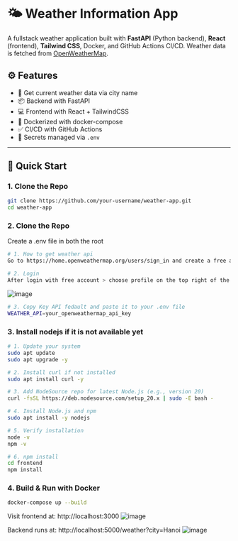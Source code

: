 # 🌤️ Weather Information App

A fullstack weather application built with **FastAPI** (Python backend), **React** (frontend), **Tailwind CSS**, Docker, and GitHub Actions CI/CD. Weather data is fetched from [OpenWeatherMap](https://openweathermap.org/api).

## ⚙️ Features

- 🔁 Get current weather data via city name
- 📦 Backend with FastAPI
- 💻 Frontend with React + TailwindCSS
- 🐳 Dockerized with docker-compose
- ✅ CI/CD with GitHub Actions
- 🔐 Secrets managed via `.env`

---

## 🚀 Quick Start

### 1️. Clone the Repo

```bash
git clone https://github.com/your-username/weather-app.git
cd weather-app
```

### 2️. Clone the Repo
Create a .env file in both the root

```bash
# 1. How to get weather api
Go to https://home.openweathermap.org/users/sign_in and create a free account

# 2. Login
After login with free account > choose profile on the top right of the website > Chose My API keys
```

![image](https://github.com/user-attachments/assets/c1112b4f-7ccb-4f8e-9fba-0b248f507443)

```bash
# 3. Copy Key API fedault and paste it to your .env file
WEATHER_API=your_openweathermap_api_key
```

### 3️. Install nodejs if it is not available yet

```bash
# 1. Update your system
sudo apt update
sudo apt upgrade -y

# 2. Install curl if not installed
sudo apt install curl -y

# 3. Add NodeSource repo for latest Node.js (e.g., version 20)
curl -fsSL https://deb.nodesource.com/setup_20.x | sudo -E bash -

# 4. Install Node.js and npm
sudo apt install -y nodejs

# 5. Verify installation
node -v
npm -v

# 6. npm install
cd frontend
npm install
```

### 4. Build & Run with Docker

```bash
docker-compose up --build
```

Visit frontend at: http://localhost:3000
![image](https://github.com/user-attachments/assets/c9509479-cde8-48f1-9a8c-a83220b0248d)

Backend runs at: http://localhost:5000/weather?city=Hanoi
![image](https://github.com/user-attachments/assets/371b20e4-cdd3-44a4-a843-5af96d77d111)

